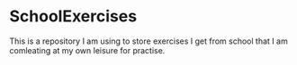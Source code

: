 # SchoolExercises
This is a repository I am using to store exercises I get from school that I am comleating at my own leisure for practise.
